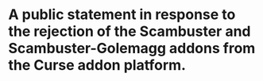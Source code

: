 # A public statement in response to the rejection of the Scambuster and Scambuster-Golemagg addons from the Curse addon platform.
